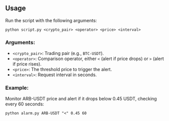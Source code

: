 ## Usage
Run the script with the following arguments:

```python script.py <crypto_pair> <operator> <price> <interval>```

### Arguments:
- `<crypto_pair>`: Trading pair (e.g., `BTC-USDT`).
- `<operator>`: Comparison operator, either `<` (alert if price drops) or `>` (alert if price rises).
- `<price>`: The threshold price to trigger the alert.
- `<interval>`: Request interval in seconds.

### Example:
Monitor ARB-USDT price and alert if it drops below 0.45 USDT, checking every 60 seconds:

```python alarm.py ARB-USDT "<" 0.45 60```

